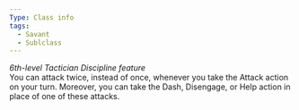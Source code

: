 ```yaml
---
Type: Class info
tags:
  - Savant
  - Sublclass
---
```

_6th-level Tactician Discipline feature_  
You can attack twice, instead of once, whenever you take the Attack action on your turn. Moreover, you can take the Dash, Disengage, or Help action in place of one of these attacks.